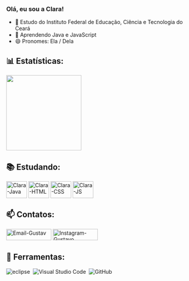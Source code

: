 ### Olá, eu sou a Clara!

- 🔭 Estudo do Instituto Federal de Educação, Ciência e Tecnologia do Ceará
- 🌱 Aprendendo Java e JavaScript
- 😄 Pronomes: Ela / Dela
  
## 📊 Estatísticas:
<div>
<a href="https://github.com/ClaraRibeiro09/github-readme-stats">
  <img height=200 align="center" src="https://github-readme-stats.vercel.app/api?username=ClaraRibeiro09&show_icons=true&theme=tokyonight"/>
</a>
<div/>

## 📚 Estudando:
  <img align="center" alt="Clara-Java" height="45" width="55" src="https://cdn.jsdelivr.net/gh/devicons/devicon/icons/java/java-original.svg" />
  <img align="center" alt="Clara-HTML" height="45" width="55" src="https://cdn.jsdelivr.net/gh/devicons/devicon/icons/html5/html5-original.svg" />
  <img align="center" alt="Clara-CSS" height="45" width="55" src="https://cdn.jsdelivr.net/gh/devicons/devicon/icons/css3/css3-original.svg" />
  <img align= "center" alt="Clara-JS" height="45" width="55" src="https://cdn.jsdelivr.net/gh/devicons/devicon/icons/javascript/javascript-plain.svg" />
  

## 📫 Contatos:

  <a target="_blank" href="mailto:mariaclara141207@gmail.com"> <img height="30" width="120" alt="Email-Gustav" src="https://img.shields.io/badge/Gmail-D14836?style=for-the-        badge&logo=gmail&logoColor=white"/></a>
  <a target="_blank" href="https://www.instagram.com/_clarinharibeirosz_/"> <img height="30" width="120" alt="Instagram-Gustavo" src="https://img.shields.io/badge/Instagram-E4405F?style=for-the-badge&logo=instagram&logoColor=white"/></a> 
  

## 🔧 Ferramentas:
![eclipse](https://img.shields.io/badge/Eclipse-0D1117?style=for-the-badge&logo=eclipse&logoColor=roxo)&nbsp;
![Visual Studio Code](https://img.shields.io/badge/Visual_Studio_Code-0D1117?style=for-the-badge&logo=visual%20studio%20code&logoColor=blue)&nbsp;
![GitHub](https://img.shields.io/badge/-GitHub-0D1117?style=for-the-badge&logo=github&labelColor=14354C)&nbsp;


</div>
  

<!--
**ClaraRibeiro09/ClaraRibeiro09** is a ✨ _special_ ✨ repository because its `README.md` (this file) appears on your GitHub profile.

Here are some ideas to get you started:

- 🔭 Estudo do Instituto Federal de Educação, Ciência e Tecnologia do Ceará
- 🌱 Aprendendo Java e JavaScript

-->
